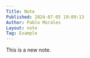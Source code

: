 ```yaml
---
Title: Note
Published: 2024-07-05 19:09:13
Author: Pablo Morales
Layout: note
Tag: Example
---
```

This is a new note.